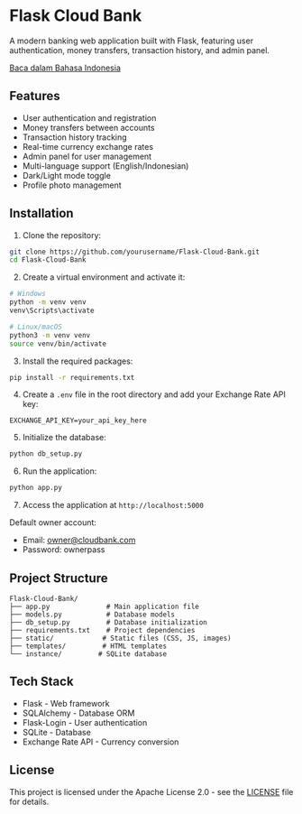 # Flask Cloud Bank

A modern banking web application built with Flask, featuring user authentication, money transfers, transaction history, and admin panel.

[Baca dalam Bahasa Indonesia](README_ID.md)

## Features

- User authentication and registration
- Money transfers between accounts
- Transaction history tracking
- Real-time currency exchange rates
- Admin panel for user management
- Multi-language support (English/Indonesian)
- Dark/Light mode toggle
- Profile photo management

## Installation

1. Clone the repository:

```bash
git clone https://github.com/yourusername/Flask-Cloud-Bank.git
cd Flask-Cloud-Bank
```

2. Create a virtual environment and activate it:

```bash
# Windows
python -m venv venv
venv\Scripts\activate

# Linux/macOS
python3 -m venv venv
source venv/bin/activate
```

3. Install the required packages:

```bash
pip install -r requirements.txt
```

4. Create a `.env` file in the root directory and add your Exchange Rate API key:

```
EXCHANGE_API_KEY=your_api_key_here
```

5. Initialize the database:

```bash
python db_setup.py
```

6. Run the application:

```bash
python app.py
```

7. Access the application at `http://localhost:5000`

Default owner account:

- Email: owner@cloudbank.com
- Password: ownerpass

## Project Structure

```
Flask-Cloud-Bank/
├── app.py              # Main application file
├── models.py           # Database models
├── db_setup.py         # Database initialization
├── requirements.txt    # Project dependencies
├── static/            # Static files (CSS, JS, images)
├── templates/         # HTML templates
└── instance/         # SQLite database
```

## Tech Stack

- Flask - Web framework
- SQLAlchemy - Database ORM
- Flask-Login - User authentication
- SQLite - Database
- Exchange Rate API - Currency conversion

## License

This project is licensed under the Apache License 2.0 - see the [LICENSE](LICENSE) file for details.
